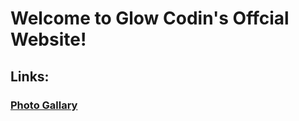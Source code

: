 # Welcome to Glow Codin's Offcial Website!

## Links:
### [Photo Gallary](https://creative-axolotl.github.io/Photo-Gallary/)
